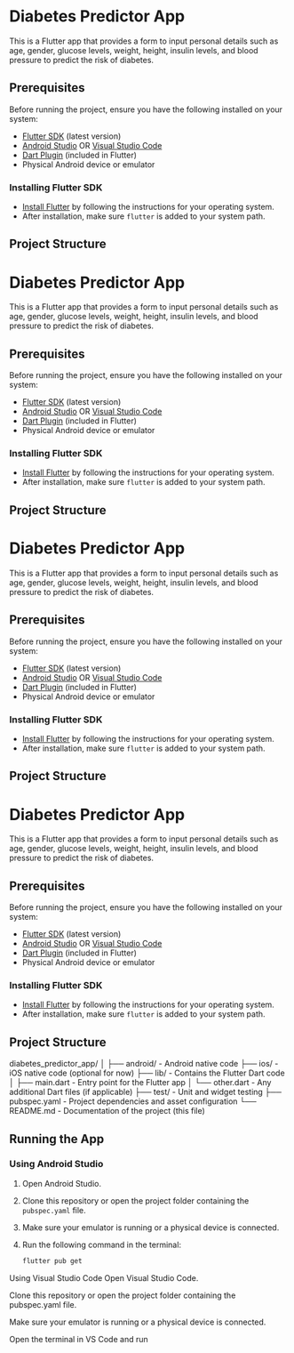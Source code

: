 # Diabetes Predictor App

This is a Flutter app that provides a form to input personal details such as age, gender, glucose levels, weight, height, insulin levels, and blood pressure to predict the risk of diabetes.

## Prerequisites

Before running the project, ensure you have the following installed on your system:

- [Flutter SDK](https://docs.flutter.dev/get-started/install) (latest version)
- [Android Studio](https://developer.android.com/studio) OR [Visual Studio Code](https://code.visualstudio.com/)
- [Dart Plugin](https://dart.dev/get-dart) (included in Flutter)
- Physical Android device or emulator

### Installing Flutter SDK

- [Install Flutter](https://docs.flutter.dev/get-started/install) by following the instructions for your operating system.
- After installation, make sure `flutter` is added to your system path.

## Project Structure
# Diabetes Predictor App

This is a Flutter app that provides a form to input personal details such as age, gender, glucose levels, weight, height, insulin levels, and blood pressure to predict the risk of diabetes.

## Prerequisites

Before running the project, ensure you have the following installed on your system:

- [Flutter SDK](https://docs.flutter.dev/get-started/install) (latest version)
- [Android Studio](https://developer.android.com/studio) OR [Visual Studio Code](https://code.visualstudio.com/)
- [Dart Plugin](https://dart.dev/get-dart) (included in Flutter)
- Physical Android device or emulator

### Installing Flutter SDK

- [Install Flutter](https://docs.flutter.dev/get-started/install) by following the instructions for your operating system.
- After installation, make sure `flutter` is added to your system path.

## Project Structure
# Diabetes Predictor App

This is a Flutter app that provides a form to input personal details such as age, gender, glucose levels, weight, height, insulin levels, and blood pressure to predict the risk of diabetes.

## Prerequisites

Before running the project, ensure you have the following installed on your system:

- [Flutter SDK](https://docs.flutter.dev/get-started/install) (latest version)
- [Android Studio](https://developer.android.com/studio) OR [Visual Studio Code](https://code.visualstudio.com/)
- [Dart Plugin](https://dart.dev/get-dart) (included in Flutter)
- Physical Android device or emulator

### Installing Flutter SDK

- [Install Flutter](https://docs.flutter.dev/get-started/install) by following the instructions for your operating system.
- After installation, make sure `flutter` is added to your system path.

## Project Structure
# Diabetes Predictor App

This is a Flutter app that provides a form to input personal details such as age, gender, glucose levels, weight, height, insulin levels, and blood pressure to predict the risk of diabetes.

## Prerequisites

Before running the project, ensure you have the following installed on your system:

- [Flutter SDK](https://docs.flutter.dev/get-started/install) (latest version)
- [Android Studio](https://developer.android.com/studio) OR [Visual Studio Code](https://code.visualstudio.com/)
- [Dart Plugin](https://dart.dev/get-dart) (included in Flutter)
- Physical Android device or emulator

### Installing Flutter SDK

- [Install Flutter](https://docs.flutter.dev/get-started/install) by following the instructions for your operating system.
- After installation, make sure `flutter` is added to your system path.

## Project Structure
diabetes_predictor_app/
│
├── android/          - Android native code
├── ios/              - iOS native code (optional for now)
├── lib/              - Contains the Flutter Dart code
│   ├── main.dart     - Entry point for the Flutter app
│   └── other.dart    - Any additional Dart files (if applicable)
├── test/             - Unit and widget testing
├── pubspec.yaml      - Project dependencies and asset configuration
└── README.md         - Documentation of the project (this file)

## Running the App

### Using Android Studio

1. Open Android Studio.
2. Clone this repository or open the project folder containing the `pubspec.yaml` file.
3. Make sure your emulator is running or a physical device is connected.
4. Run the following command in the terminal:

   ```bash
   flutter pub get

Using Visual Studio Code
Open Visual Studio Code.

Clone this repository or open the project folder containing the pubspec.yaml file.

Make sure your emulator is running or a physical device is connected.

Open the terminal in VS Code and run






